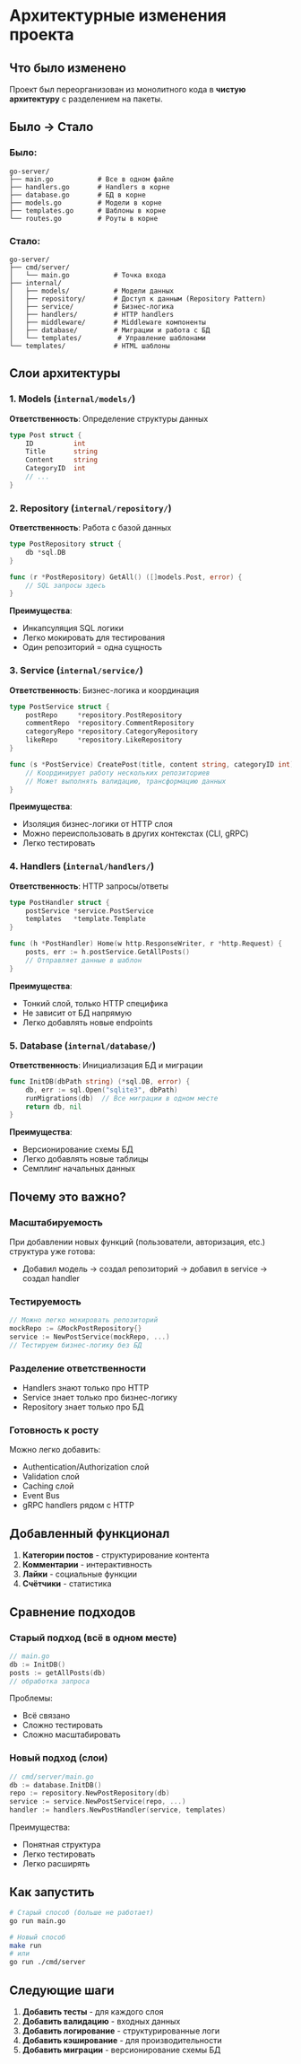 # Архитектурные изменения проекта

## Что было изменено

Проект был переорганизован из монолитного кода в **чистую архитектуру** с разделением на пакеты.

## Было → Стало

### Было:
```
go-server/
├── main.go           # Все в одном файле
├── handlers.go       # Handlers в корне
├── database.go       # БД в корне
├── models.go         # Модели в корне
├── templates.go      # Шаблоны в корне
└── routes.go         # Роуты в корне
```

### Стало:
```
go-server/
├── cmd/server/
│   └── main.go           # Точка входа
├── internal/
│   ├── models/           # Модели данных
│   ├── repository/       # Доступ к данным (Repository Pattern)
│   ├── service/          # Бизнес-логика
│   ├── handlers/         # HTTP handlers
│   ├── middleware/       # Middleware компоненты
│   ├── database/         # Миграции и работа с БД
│   └── templates/         # Управление шаблонами
└── templates/            # HTML шаблоны
```

## Слои архитектуры

### 1. Models (`internal/models/`)
**Ответственность**: Определение структуры данных

```go
type Post struct {
    ID          int
    Title       string
    Content     string
    CategoryID  int
    // ...
}
```

### 2. Repository (`internal/repository/`)
**Ответственность**: Работа с базой данных

```go
type PostRepository struct {
    db *sql.DB
}

func (r *PostRepository) GetAll() ([]models.Post, error) {
    // SQL запросы здесь
}
```

**Преимущества**:
- Инкапсуляция SQL логики
- Легко мокировать для тестирования
- Один репозиторий = одна сущность

### 3. Service (`internal/service/`)
**Ответственность**: Бизнес-логика и координация

```go
type PostService struct {
    postRepo     *repository.PostRepository
    commentRepo  *repository.CommentRepository
    categoryRepo *repository.CategoryRepository
    likeRepo     *repository.LikeRepository
}

func (s *PostService) CreatePost(title, content string, categoryID int) (*models.Post, error) {
    // Координирует работу нескольких репозиториев
    // Может выполнять валидацию, трансформацию данных
}
```

**Преимущества**:
- Изоляция бизнес-логики от HTTP слоя
- Можно переиспользовать в других контекстах (CLI, gRPC)
- Легко тестировать

### 4. Handlers (`internal/handlers/`)
**Ответственность**: HTTP запросы/ответы

```go
type PostHandler struct {
    postService *service.PostService
    templates   *template.Template
}

func (h *PostHandler) Home(w http.ResponseWriter, r *http.Request) {
    posts, err := h.postService.GetAllPosts()
    // Отправляет данные в шаблон
}
```

**Преимущества**:
- Тонкий слой, только HTTP специфика
- Не зависит от БД напрямую
- Легко добавлять новые endpoints

### 5. Database (`internal/database/`)
**Ответственность**: Инициализация БД и миграции

```go
func InitDB(dbPath string) (*sql.DB, error) {
    db, err := sql.Open("sqlite3", dbPath)
    runMigrations(db)  // Все миграции в одном месте
    return db, nil
}
```

**Преимущества**:
- Версионирование схемы БД
- Легко добавлять новые таблицы
- Семплинг начальных данных

## Почему это важно?

### Масштабируемость
При добавлении новых функций (пользователи, авторизация, etc.) структура уже готова:
- Добавил модель → создал репозиторий → добавил в service → создал handler

### Тестируемость
```go
// Можно легко мокировать репозиторий
mockRepo := &MockPostRepository{}
service := NewPostService(mockRepo, ...)
// Тестируем бизнес-логику без БД
```

### Разделение ответственности
- Handlers знают только про HTTP
- Service знает только про бизнес-логику
- Repository знает только про БД

### Готовность к росту
Можно легко добавить:
- Authentication/Authorization слой
- Validation слой
- Caching слой
- Event Bus
- gRPC handlers рядом с HTTP

## Добавленный функционал

1. **Категории постов** - структурирование контента
2. **Комментарии** - интерактивность
3. **Лайки** - социальные функции
4. **Счётчики** - статистика

## Сравнение подходов

### Старый подход (всё в одном месте)
```go
// main.go
db := InitDB()
posts := getAllPosts(db)
// обработка запроса
```

Проблемы:
- Всё связано
- Сложно тестировать
- Сложно масштабировать

### Новый подход (слои)
```go
// cmd/server/main.go
db := database.InitDB()
repo := repository.NewPostRepository(db)
service := service.NewPostService(repo, ...)
handler := handlers.NewPostHandler(service, templates)
```

Преимущества:
- Понятная структура
- Легко тестировать
- Легко расширять

## Как запустить

```bash
# Старый способ (больше не работает)
go run main.go

# Новый способ
make run
# или
go run ./cmd/server
```

## Следующие шаги

1. **Добавить тесты** - для каждого слоя
2. **Добавить валидацию** - входных данных
3. **Добавить логирование** - структурированные логи
4. **Добавить кэширование** - для производительности
5. **Добавить миграции** - версионирование схемы БД

